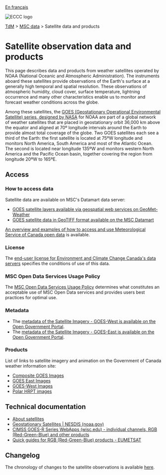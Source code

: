 [En français](readme_satellite_fr.md)

![ECCC logo](../../img_eccc-logo.png)

[TdM](../../readme_en.md) > [MSC data](../readme_en.md) > Satellite data and products

# Satellite observation data and products

This page describes data and products from weather satellites operated by NOAA (National Oceanic and Atmospheric Administration). The instruments aboard these satellites provide observations of the Earth's surface at a generally high temporal and spatial resolution. These observations of atmospheric humidity, cloud cover, surface temperature, lightning occurrence and many other characteristics enable us to monitor and forecast weather conditions across the globe.

Among these satellites, the [GOES (Geostationary Operational Environmental Satellite) series, designed by NASA](https://science.nasa.gov/mission/goes/) for NOAA are part of a global network of weather satellites that are placed in geostationary orbit 36,000 km above the equator and aligned at 70º longitude intervals around the Earth to provide almost total coverage of the globe. Two GOES satellites each see a third of the Earth: the first satellite is located at 75ºW longitude and monitors North America, South America and most of the Atlantic Ocean. The second is located near longitude 135ºW and monitors western North America and the Pacific Ocean basin, together covering the region from longitude 20ºW to 165ºE.

## Access

### How to access data

Satellite data are available on MSC's Datamart data server:

* [GOES satellite layers available via geospatial web services on GeoMet-Weather](readme_satellite_geomet_en.md)
* [GOES satellite data in GeoTIFF format available on the MSC Datamart](readme_satellite-datamart_en.md)

[An overview and examples of how to access and use Meteorological Service of Canada open data](../../usage/readme_en.md) is available.

### License

The [end-user license for Environment and Climate Change Canada's data servers](../../licence/readme_en.md) specifies the conditions of use of this data.

### MSC Open Data Services Usage Policy

The [MSC Open Data Services Usage Policy](../../usage-policy/readme_en.md) determines what constitutes an acceptable use of MSC Open Data services and provides users best practices for optimal use.

### Metadata

* The [metadata of the Satellite Imagery - GOES-West is available on the Open Government Portal](https://open.canada.ca/data/en/dataset/bde9b113-ab40-4d7f-a501-5cbb0b55805c).
* The [metadata of the Satellite Imagery - GOES-East is available on the Open Government Portal](https://open.canada.ca/data/en/dataset/4564cbf5-9de5-4521-b007-a20d73ad6f89).

### Products

List of links to satellite imagery and animation on the Government of Canada weather information site:

* [Composite GOES Images](https://weather.gc.ca/satellite/index_e.html#goes_composites)
* [GOES East Images](https://weather.gc.ca/satellite/index_e.html#goes_east)
* [GOES-West Images](https://weather.gc.ca/satellite/index_e.html#goes_west)
* [Polar HRPT images](https://weather.gc.ca/satellite/index_e.html#hrpt)

## Technical documentation

* [About satellites](https://www.canada.ca/en/environment-climate-change/services/weather-general-tools-resources/satellites.html)
* [Geostationary Satellites | NESDIS (noaa.gov)](https://www.nesdis.noaa.gov/our-satellites/currently-flying/geostationary-satellites)
* [CIMSS GOES-R Series WebApps (wisc.edu) - individual channels, RGB (Red-Green-Blue) and other products](https://cimss.ssec.wisc.edu/goes/GOESR_QuickGuides.html)
* [Quick guides for RGB (Red-Green-Blue) products - EUMETSAT](https://resources.eumetrain.org/rgb_quick_guides/index.html) 

## Changelog 

The chronology of changes to the satellite observations is available [here](changelog_satellite_en.md).
